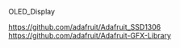 OLED_Display

https://github.com/adafruit/Adafruit_SSD1306 
https://github.com/adafruit/Adafruit-GFX-Library
